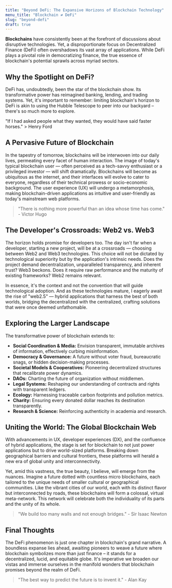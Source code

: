 ```yaml
---
title: "Beyond DeFi: The Expansive Horizons of Blockchain Technology"
menu_title: "Blockchain ≠ DeFi"
slug: "beyond-defi"
draft: true
---
```


**Blockchains** have consistently been at the forefront of discussions about disruptive technologies. Yet, a disproportionate focus on Decentralized Finance (DeFi) often overshadows its vast array of applications. While DeFi plays a pivotal role in democratizing finance, the true essence of blockchain's potential sprawls across myriad sectors.

## Why the Spotlight on DeFi?

DeFi has, undoubtedly, been the star of the blockchain show. Its transformative power has reimagined banking, lending, and trading systems. Yet, it's important to remember: limiting blockchain's horizon to DeFi is akin to using the Hubble Telescope to peer into our backyard – there's so much more to explore.

 "If I had asked people what they wanted, they would have said faster horses." > Henry Ford

## A Pervasive Future of Blockchain

In the tapestry of tomorrow, blockchains will be interwoven into our daily lives, permeating every facet of human interaction. The image of today's typical blockchain user — often perceived as a tech-savvy enthusiast or a privileged investor — will shift dramatically. Blockchains will become as ubiquitous as the internet, and their interfaces will evolve to cater to everyone, regardless of their technical prowess or socio-economic background. The user experience (UX) will undergo a metamorphosis, making blockchain-driven applications as intuitive and user-friendly as today's mainstream web platforms.

> "There is nothing more powerful than an idea whose time has come." - Victor Hugo

## The Developer's Crossroads: Web2 vs. Web3

The horizon holds promise for developers too. The day isn't far when a developer, starting a new project, will be at a crossroads — choosing between Web2 and Web3 technologies. This choice will not be dictated by technological superiority but by the application's intrinsic needs. Does the project demand decentralization, unparalleled transparency, and inherent trust? Web3 beckons. Does it require raw performance and the maturity of existing frameworks? Web2 remains relevant.

In essence, it's the context and not the convention that will guide technological adoption. And as these technologies mature, I eagerly await the rise of "web2.5" — hybrid applications that harness the best of both worlds, bridging the decentralized with the centralized, crafting solutions that were once deemed unfathomable.

## Exploring the Larger Landscape

The transformative power of blockchain extends to:

- **Social Coordination & Media:** Envision transparent, immutable archives of information, effectively curbing misinformation.
- **Democracy & Governance:** A future without voter fraud, bureaucratic snags, or hidden decision-making processes.
- **Societal Models & Cooperatives:** Pioneering decentralized structures that recalibrate power dynamics.
- **DAOs:** Charting the future of organization without middlemen.
- **Legal Systems:** Reshaping our understanding of contracts and rights with transparent ledgers.
- **Ecology:** Harnessing traceable carbon footprints and pollution metrics.
- **Charity:** Ensuring every donated dollar reaches its destination transparently.
- **Research & Science:** Reinforcing authenticity in academia and research.

## Uniting the World: The Global Blockchain Web

With advancements in UX, developer experiences (DX), and the confluence of hybrid applications, the stage is set for blockchain to not just power applications but to drive world-sized platforms. Breaking down geographical barriers and cultural frontiers, these platforms will herald a new era of global unity and interconnectivity.

Yet, amid this vastness, the true beauty, I believe, will emerge from the nuances. Imagine a future dotted with countless micro blockchains, each tailored to the unique needs of smaller cultural or geographical communities. Like the vibrant cities of our world, each with its distinct flavor but interconnected by roads, these blockchains will form a colossal, virtual meta-network. This network will celebrate both the individuality of its parts and the unity of its whole.

> "We build too many walls and not enough bridges." - Sir Isaac Newton

## Final Thoughts

The DeFi phenomenon is just one chapter in blockchain's grand narrative. A boundless expanse lies ahead, awaiting pioneers to weave a future where blockchain symbolizes more than just finance – it stands for a decentralized, lucid, and equitable globe. It's imperative we broaden our vistas and immerse ourselves in the manifold wonders that blockchain promises beyond the realm of DeFi.

> "The best way to predict the future is to invent it." - Alan Kay
